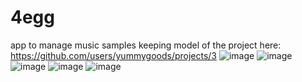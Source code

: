 # 4egg
app to manage music samples
keeping model of the project here: https://github.com/users/yummygoods/projects/3
![image](https://user-images.githubusercontent.com/105559874/210006561-7692d660-b03a-4ca6-9d77-3ca60b4f2878.jpeg)
![image](https://user-images.githubusercontent.com/105559874/210006602-e75c235b-1da1-4f1d-972d-318126f8ea4a.jpeg)
![image](https://user-images.githubusercontent.com/105559874/210006622-2c4f7c0e-22a1-4904-8fc5-bb4c14961805.jpeg)
![image](https://user-images.githubusercontent.com/105559874/210006633-b4f35ca5-e6a5-41c0-bb2a-5e99338b39da.jpeg)
![image](https://user-images.githubusercontent.com/105559874/210006643-0927a3eb-e373-45d0-8fb6-84e87a720f85.jpeg)
